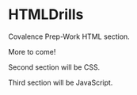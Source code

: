 # HTMLDrills

Covalence Prep-Work HTML section. 

More to come! 

Second section will be CSS.

Third section will be JavaScript.
